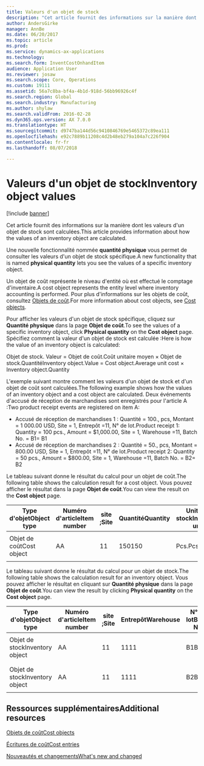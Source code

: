 ```yaml
---
title: Valeurs d'un objet de stock
description: "Cet article fournit des informations sur la manière dont les valeurs d'un objet de stock sont calculées."
author: AndersGirke
manager: AnnBe
ms.date: 06/20/2017
ms.topic: article
ms.prod: 
ms.service: dynamics-ax-applications
ms.technology: 
ms.search.form: InventCostOnhandItem
audience: Application User
ms.reviewer: josaw
ms.search.scope: Core, Operations
ms.custom: 19111
ms.assetid: 56a7c8ba-bf4a-4b1d-918d-56bb96926c4f
ms.search.region: Global
ms.search.industry: Manufacturing
ms.author: shylaw
ms.search.validFrom: 2016-02-28
ms.dyn365.ops.version: AX 7.0.0
ms.translationtype: HT
ms.sourcegitcommit: d9747ba144d56c9410846769e5465372c89ea111
ms.openlocfilehash: e92c7889b11208c4d2b48eb279a104a7c226f904
ms.contentlocale: fr-fr
ms.lasthandoff: 08/07/2018

---
```


# <a name="inventory-object-values"></a><span data-ttu-id="b0c43-103">Valeurs d'un objet de stock</span><span class="sxs-lookup"><span data-stu-id="b0c43-103">Inventory object values</span></span>

[!include [banner](../includes/banner.md)]

<span data-ttu-id="b0c43-104">Cet article fournit des informations sur la manière dont les valeurs d'un objet de stock sont calculées.</span><span class="sxs-lookup"><span data-stu-id="b0c43-104">This article provides information about how the values of an inventory object are calculated.</span></span> 

<span data-ttu-id="b0c43-105">Une nouvelle fonctionnalité nommée **quantité physique** vous permet de consulter les valeurs d'un objet de stock spécifique.</span><span class="sxs-lookup"><span data-stu-id="b0c43-105">A new functionality that is named **physical quantity** lets you see the values of a specific inventory object.</span></span> 

<span data-ttu-id="b0c43-106">Un objet de coût représente le niveau d'entité où est effectué le comptage d'inventaire.</span><span class="sxs-lookup"><span data-stu-id="b0c43-106">A cost object represents the entity level where inventory accounting is performed.</span></span> <span data-ttu-id="b0c43-107">Pour plus d'informations sur les objets de coût, consultez [Objets de coût](cost-object.md).</span><span class="sxs-lookup"><span data-stu-id="b0c43-107">For more information about cost objects, see [Cost objects](cost-object.md).</span></span> 

<span data-ttu-id="b0c43-108">Pour afficher les valeurs d'un objet de stock spécifique, cliquez sur **Quantité physique** dans la page **Objet de coût**.</span><span class="sxs-lookup"><span data-stu-id="b0c43-108">To see the values of a specific inventory object, click **Physical quantity** on the **Cost object** page.</span></span> <span data-ttu-id="b0c43-109">Spécifiez comment la valeur d'un objet de stock est calculée :</span><span class="sxs-lookup"><span data-stu-id="b0c43-109">Here is how the value of an inventory object is calculated:</span></span> 

<span data-ttu-id="b0c43-110">Objet de stock. Valeur = Objet de coût.Coût unitaire moyen × Objet de stock.Quantité</span><span class="sxs-lookup"><span data-stu-id="b0c43-110">Inventory object.Value = Cost object.Average unit cost × Inventory object.Quantity</span></span> 

<span data-ttu-id="b0c43-111">L'exemple suivant montre comment les valeurs d'un objet de stock et d'un objet de coût sont calculées.</span><span class="sxs-lookup"><span data-stu-id="b0c43-111">The following example shows how the values of an inventory object and a cost object are calculated.</span></span> <span data-ttu-id="b0c43-112">Deux événements d'accusé de réception de marchandises sont enregistrés pour l'article A :</span><span class="sxs-lookup"><span data-stu-id="b0c43-112">Two product receipt events are registered on item A:</span></span>

-   <span data-ttu-id="b0c43-113">Accusé de réception de marchandises 1 : Quantité = 100., pcs, Montant = 1 000.00 USD, Site = 1, Entrepôt =11, N° de lot.</span><span class="sxs-lookup"><span data-stu-id="b0c43-113">Product receipt 1: Quantity = 100 pcs., Amount = $1,000.00, Site = 1, Warehouse =11, Batch No.</span></span> <span data-ttu-id="b0c43-114">= B1</span><span class="sxs-lookup"><span data-stu-id="b0c43-114">= B1</span></span>
-   <span data-ttu-id="b0c43-115">Accusé de réception de marchandises 2 : Quantité = 50., pcs, Montant = 800.00 USD, Site = 1, Entrepôt =11, N° de lot.</span><span class="sxs-lookup"><span data-stu-id="b0c43-115">Product receipt 2: Quantity = 50 pcs., Amount = $800.00, Site = 1, Warehouse =11, Batch No.</span></span> <span data-ttu-id="b0c43-116">= B2</span><span class="sxs-lookup"><span data-stu-id="b0c43-116">= B2</span></span>

<span data-ttu-id="b0c43-117">Le tableau suivant donne le résultat du calcul pour un objet de coût.</span><span class="sxs-lookup"><span data-stu-id="b0c43-117">The following table shows the calculation result for a cost object.</span></span> <span data-ttu-id="b0c43-118">Vous pouvez afficher le résultat dans la page **Objet de coût**.</span><span class="sxs-lookup"><span data-stu-id="b0c43-118">You can view the result on the **Cost object** page.</span></span>

<table style="width:100%;">
<colgroup>
<col width="14%" />
<col width="14%" />
<col width="14%" />
<col width="14%" />
<col width="14%" />
<col width="14%" />
<col width="14%" />
</colgroup>
<thead>
<tr class="header">
<th><span data-ttu-id="b0c43-119">Type d'objet</span><span class="sxs-lookup"><span data-stu-id="b0c43-119">Object type</span></span></th>
<th><span data-ttu-id="b0c43-120">Numéro d'article</span><span class="sxs-lookup"><span data-stu-id="b0c43-120">Item number</span></span></th>
<th><span data-ttu-id="b0c43-121">site ;</span><span class="sxs-lookup"><span data-stu-id="b0c43-121">Site</span></span></th>
<th><span data-ttu-id="b0c43-122">Quantité</span><span class="sxs-lookup"><span data-stu-id="b0c43-122">Quantity</span></span></th>
<th><span data-ttu-id="b0c43-123">Unité de stock</span><span class="sxs-lookup"><span data-stu-id="b0c43-123">Inventory unit</span></span></th>
<th><span data-ttu-id="b0c43-124">Valeur</span><span class="sxs-lookup"><span data-stu-id="b0c43-124">Value</span></span></th>
<th><span data-ttu-id="b0c43-125">Coût unitaire moyen</span><span class="sxs-lookup"><span data-stu-id="b0c43-125">Average unit cost</span></span></th>
</tr>
</thead>
<tbody>
<tr class="odd">
<td><span data-ttu-id="b0c43-126">Objet de coût</span><span class="sxs-lookup"><span data-stu-id="b0c43-126">Cost object</span></span></td>
<td><span data-ttu-id="b0c43-127">A</span><span class="sxs-lookup"><span data-stu-id="b0c43-127">A</span></span></td>
<td><span data-ttu-id="b0c43-128">1</span><span class="sxs-lookup"><span data-stu-id="b0c43-128">1</span></span></td>
<td><span data-ttu-id="b0c43-129">150</span><span class="sxs-lookup"><span data-stu-id="b0c43-129">150</span></span></td>
<td><span data-ttu-id="b0c43-130">Pcs.</span><span class="sxs-lookup"><span data-stu-id="b0c43-130">Pcs.</span></span></td>
<td><p><span data-ttu-id="b0c43-131">1800,00 USD</span><span class="sxs-lookup"><span data-stu-id="b0c43-131">$1800.00</span></span></p></td>
<td><p><span data-ttu-id="b0c43-132">12,00 USD</span><span class="sxs-lookup"><span data-stu-id="b0c43-132">$12.00</span></span></p></td>
</tr>
</tbody>
</table>

<span data-ttu-id="b0c43-133">Le tableau suivant donne le résultat du calcul pour un objet de stock.</span><span class="sxs-lookup"><span data-stu-id="b0c43-133">The following table shows the calculation result for an inventory object.</span></span> <span data-ttu-id="b0c43-134">Vous pouvez afficher le résultat en cliquant sur **Quantité physique** dans la page **Objet de coût**.</span><span class="sxs-lookup"><span data-stu-id="b0c43-134">You can view the result by clicking **Physical quantity** on the **Cost object** page.</span></span>

<table style="width:100%;">
<colgroup>
<col width="11%" />
<col width="11%" />
<col width="11%" />
<col width="11%" />
<col width="11%" />
<col width="11%" />
<col width="11%" />
<col width="11%" />
<col width="11%" />
</colgroup>
<thead>
<tr class="header">
<th><span data-ttu-id="b0c43-135">Type d'objet</span><span class="sxs-lookup"><span data-stu-id="b0c43-135">Object type</span></span></th>
<th><span data-ttu-id="b0c43-136">Numéro d'article</span><span class="sxs-lookup"><span data-stu-id="b0c43-136">Item number</span></span></th>
<th><span data-ttu-id="b0c43-137">site ;</span><span class="sxs-lookup"><span data-stu-id="b0c43-137">Site</span></span></th>
<th><span data-ttu-id="b0c43-138">Entrepôt</span><span class="sxs-lookup"><span data-stu-id="b0c43-138">Warehouse</span></span></th>
<th><span data-ttu-id="b0c43-139">N° de lot</span><span class="sxs-lookup"><span data-stu-id="b0c43-139">Batch No.</span></span></th>
<th><span data-ttu-id="b0c43-140">Quantité</span><span class="sxs-lookup"><span data-stu-id="b0c43-140">Quantity</span></span></th>
<th><span data-ttu-id="b0c43-141">Unité de stock</span><span class="sxs-lookup"><span data-stu-id="b0c43-141">Inventory unit</span></span></th>
<th><span data-ttu-id="b0c43-142">Valeur</span><span class="sxs-lookup"><span data-stu-id="b0c43-142">Value</span></span></th>
<th><span data-ttu-id="b0c43-143">Coût unitaire moyen</span><span class="sxs-lookup"><span data-stu-id="b0c43-143">Average unit cost</span></span></th>
</tr>
</thead>
<tbody>
<tr class="odd">
<td><span data-ttu-id="b0c43-144">Objet de stock</span><span class="sxs-lookup"><span data-stu-id="b0c43-144">Inventory object</span></span></td>
<td><span data-ttu-id="b0c43-145">A</span><span class="sxs-lookup"><span data-stu-id="b0c43-145">A</span></span></td>
<td><span data-ttu-id="b0c43-146">1</span><span class="sxs-lookup"><span data-stu-id="b0c43-146">1</span></span></td>
<td><span data-ttu-id="b0c43-147">11</span><span class="sxs-lookup"><span data-stu-id="b0c43-147">11</span></span></td>
<td><span data-ttu-id="b0c43-148">B1</span><span class="sxs-lookup"><span data-stu-id="b0c43-148">B1</span></span></td>
<td><span data-ttu-id="b0c43-149">100</span><span class="sxs-lookup"><span data-stu-id="b0c43-149">100</span></span></td>
<td><span data-ttu-id="b0c43-150">Pcs.</span><span class="sxs-lookup"><span data-stu-id="b0c43-150">Pcs.</span></span></td>
<td><p><span data-ttu-id="b0c43-151">1200,00 USD</span><span class="sxs-lookup"><span data-stu-id="b0c43-151">$1200.00</span></span></p></td>
<td><p><span data-ttu-id="b0c43-152">12,00 USD</span><span class="sxs-lookup"><span data-stu-id="b0c43-152">$12.00</span></span></p></td>
</tr>
<tr class="even">
<td><span data-ttu-id="b0c43-153">Objet de stock</span><span class="sxs-lookup"><span data-stu-id="b0c43-153">Inventory object</span></span></td>
<td><span data-ttu-id="b0c43-154">A</span><span class="sxs-lookup"><span data-stu-id="b0c43-154">A</span></span></td>
<td><span data-ttu-id="b0c43-155">1</span><span class="sxs-lookup"><span data-stu-id="b0c43-155">1</span></span></td>
<td><span data-ttu-id="b0c43-156">11</span><span class="sxs-lookup"><span data-stu-id="b0c43-156">11</span></span></td>
<td><span data-ttu-id="b0c43-157">B2</span><span class="sxs-lookup"><span data-stu-id="b0c43-157">B2</span></span></td>
<td><span data-ttu-id="b0c43-158">50</span><span class="sxs-lookup"><span data-stu-id="b0c43-158">50</span></span></td>
<td><span data-ttu-id="b0c43-159">Pcs.</span><span class="sxs-lookup"><span data-stu-id="b0c43-159">Pcs.</span></span></td>
<td><p><span data-ttu-id="b0c43-160">600,00 USD</span><span class="sxs-lookup"><span data-stu-id="b0c43-160">$600.00</span></span></p></td>
<td><p><span data-ttu-id="b0c43-161">12,00 USD</span><span class="sxs-lookup"><span data-stu-id="b0c43-161">$12.00</span></span></p></td>
</tr>
</tbody>
</table>



<a name="additional-resources"></a><span data-ttu-id="b0c43-162">Ressources supplémentaires</span><span class="sxs-lookup"><span data-stu-id="b0c43-162">Additional resources</span></span>
--------

[<span data-ttu-id="b0c43-163">Objets de coût</span><span class="sxs-lookup"><span data-stu-id="b0c43-163">Cost objects</span></span>](cost-object.md)

[<span data-ttu-id="b0c43-164">Écritures de coût</span><span class="sxs-lookup"><span data-stu-id="b0c43-164">Cost entries</span></span>](cost-entries.md)

[<span data-ttu-id="b0c43-165">Nouveautés et changements</span><span class="sxs-lookup"><span data-stu-id="b0c43-165">What's new and changed</span></span>](../../fin-and-ops/get-started/whats-new-changed.md)




